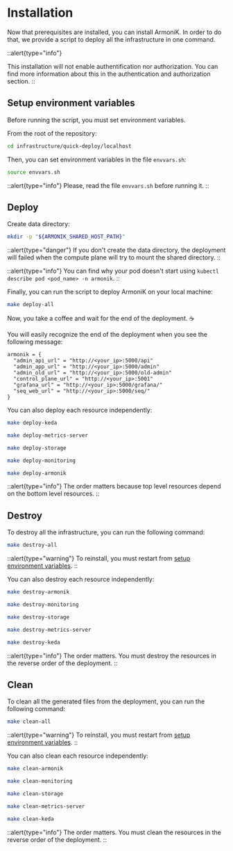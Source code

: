 # Installation

Now that prerequisites are installed, you can install ArmoniK. In order to do that, we provide a script to deploy all the infrastructure in one command.

::alert{type="info"}
<!-- TODO: Add a section (and a link) about authentication and authorization in guide. -->
This installation will not enable authentification nor authorization. You can find more information about this in the authentication and authorization section.
::

## Setup environment variables

Before running the script, you must set environment variables.

From the root of the repository:

```bash
cd infrastructure/quick-deploy/localhost
```

Then, you can set environment variables in the file `envvars.sh`:

```bash
source envvars.sh
```

::alert{type="info"}
Please, read the file `envvars.sh` before running it.
::

## Deploy

Create data directory:

```bash
mkdir -p "${ARMONIK_SHARED_HOST_PATH}"
```

::alert{type="danger"}
If you don't create the data directory, the deployment will failed when the compute plane will try to mount the shared directory.
::

::alert{type="info"}
You can find why your pod doesn't start using `kubectl describe pod <pod_name> -n armonik`.
::

Finally, you can run the script to deploy ArmoniK on your local machine:

```bash
make deploy-all
```

Now, you take a coffee and wait for the end of the deployment. :coffee:

You will easily recognize the end of the deployment when you see the following message:

```hsl
armonik = {
  "admin_api_url" = "http://<your_ip>:5000/api"
  "admin_app_url" = "http://<your_ip>:5000/admin"
  "admin_old_url" = "http://<your_ip>:5000/old-admin"
  "control_plane_url" = "http://<your_ip>:5001"
  "grafana_url" = "http://<your_ip>:5000/grafana/"
  "seq_web_url" = "http://<your_ip>:5000/seq/"
}

```

You can also deploy each resource independently:

```bash
make deploy-keda
```

```bash
make deploy-metrics-server
```

```bash
make deploy-storage
```

```bash
make deploy-monitoring
```

```bash
make deploy-armonik
```

::alert{type="info"}
The order matters because top level resources depend on the bottom level resources.
::

## Destroy

To destroy all the infrastructure, you can run the following command:

```bash
make destroy-all
```

::alert{type="warning"}
To reinstall, you must restart from [setup environment variables](#setup-environment-variables).
::

You can also destroy each resource independently:

```bash
make destroy-armonik
```

```bash
make destroy-monitoring
```

```bash
make destroy-storage
```

```bash
make destroy-metrics-server
```

```bash
make destroy-keda
```

::alert{type="info"}
The order matters. You must destroy the resources in the reverse order of the deployment.
::

## Clean

To clean all the generated files from the deployment, you can run the following command:

```bash
make clean-all
```

::alert{type="warning"}
To reinstall, you must restart from [setup environment variables](#setup-environment-variables).
::

You can also clean each resource independently:

```bash
make clean-armonik
```

```bash
make clean-monitoring
```

```bash
make clean-storage
```

```bash
make clean-metrics-server
```

```bash
make clean-keda
```

::alert{type="info"}
The order matters. You must clean the resources in the reverse order of the deployment.
::
